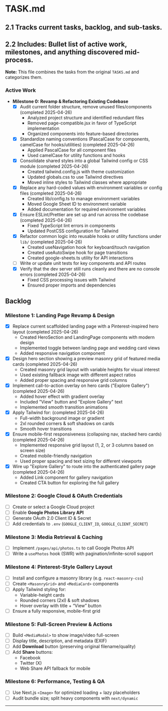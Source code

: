 # TASK.md

## 2.1 Tracks current tasks, backlog, and sub-tasks.
## 2.2 Includes: Bullet list of active work, milestones, and anything discovered mid-process.

**Note:** This file combines the tasks from the original `TASKS.md` and categorizes them.

### Active Work

-   **Milestone 0: Revamp & Refactoring Existing Codebase**
    -   [x] Audit current folder structure, remove unused files/components (completed 2025-04-26)
        - Analyzed project structure and identified redundant files
        - Removed page-compatible.jsx in favor of TypeScript implementation
        - Organized components into feature-based directories
    -   [x] Standardize naming conventions (PascalCase for components, camelCase for hooks/utilities) (completed 2025-04-26)
        - Applied PascalCase for all component files
        - Used camelCase for utility functions and hooks
    -   [x] Consolidate shared styles into a global Tailwind config or CSS module (completed 2025-04-26)
        - Created tailwind.config.js with theme customization
        - Updated globals.css to use Tailwind directives
        - Moved inline styles to Tailwind classes where appropriate
    -   [x] Replace any hard-coded values with environment variables or config files (completed 2025-04-26)
        - Created lib/config.ts to manage environment variables
        - Moved Google Sheet ID to environment variable
        - Added documentation for required environment variables
    -   [x] Ensure ESLint/Prettier are set up and run across the codebase (completed 2025-04-26)
        - Fixed TypeScript lint errors in components
        - Updated PostCSS configuration for Tailwind
    -   [x] Refactor common logic into reusable hooks or utility functions under `lib/` (completed 2025-04-26)
        - Created useNavigation hook for keyboard/touch navigation
        - Created useAutoSwipe hook for page transitions
        - Created google-sheets.ts utility for API interactions
    -   [ ] Write or update unit tests for key components and API routes
    -   [x] Verify that the dev server still runs cleanly and there are no console errors (completed 2025-04-26)
        - Fixed CSS processing issues with Tailwind
        - Ensured proper imports and dependencies

## Backlog

### Milestone 1: Landing Page Revamp & Design
- [x] Replace current scaffolded landing page with a Pinterest-inspired hero layout (completed 2025-04-26)
  - Created HeroSection and LandingPage components with modern design
  - Implemented toggle between landing page and wedding card views
  - Added responsive navigation component
- [x] Design hero section showing a preview masonry grid of featured media cards (completed 2025-04-26)
  - Created masonry grid layout with variable heights for visual interest
  - Used existing fallback image with different aspect ratios
  - Added proper spacing and responsive grid columns
- [x] Implement call-to-action overlay on hero cards ("Explore Gallery") (completed 2025-04-26)
  - Added hover effect with gradient overlay
  - Included "View" button and "Explore Gallery" text
  - Implemented smooth transition animations
- [x] Apply Tailwind for: (completed 2025-04-26)
  - Full-width background image or gradient
  - 2xl rounded corners & soft shadows on cards
  - Smooth hover transitions
- [x] Ensure mobile-first responsiveness (collapsing nav, stacked hero cards) (completed 2025-04-26)
  - Implemented responsive grid layout (1, 2, or 3 columns based on screen size)
  - Created mobile-friendly navigation
  - Used proper spacing and text sizing for different viewports
- [x] Wire up "Explore Gallery" to route into the authenticated gallery page (completed 2025-04-26)
  - Added Link component for gallery navigation
  - Created CTA button for exploring the full gallery

### Milestone 2: Google Cloud & OAuth Credentials
- [ ] Create or select a Google Cloud project
- [ ] Enable **Google Photos Library API**
- [ ] Generate OAuth 2.0 Client ID & Secret
- [ ] Add credentials to `.env` (`GOOGLE_CLIENT_ID`, `GOOGLE_CLIENT_SECRET`)

### Milestone 3: Media Retrieval & Caching
- [ ] Implement `/pages/api/photos.ts` to call Google Photos API
- [ ] Write a `usePhotos` hook (SWR) with pagination/infinite-scroll support

### Milestone 4: Pinterest-Style Gallery Layout
- [ ] Install and configure a masonry library (e.g. `react-masonry-css`)
- [ ] Create `<MasonryGrid>` and `<MediaCard>` components
- [ ] Apply Tailwind styling for:
  - Variable-height cards
  - Rounded corners (2xl) & soft shadows
  - Hover overlay with title + “View” button
- [ ] Ensure a fully responsive, mobile-first grid

### Milestone 5: Full-Screen Preview & Actions
- [ ] Build `<MediaModal>` to show image/video full-screen
- [ ] Display title, description, and metadata (EXIF)
- [ ] Add **Download** button (preserving original filename/quality)
- [ ] Add **Share** buttons:
  - Facebook
  - Twitter (X)
  - Web Share API fallback for mobile

### Milestone 6: Performance, Testing & QA
- [ ] Use Next.js `<Image>` for optimized loading + lazy placeholders
- [ ] Audit bundle size; split heavy components with `next/dynamic`
---